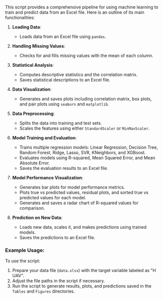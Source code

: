 This script provides a comprehensive pipeline for using machine learning to train and predict data from an Excel file. Here is an outline of its main functionalities:

1. **Loading Data**: 
    - Loads data from an Excel file using `pandas`.

2. **Handling Missing Values**:
    - Checks for and fills missing values with the mean of each column.

3. **Statistical Analysis**:
    - Computes descriptive statistics and the correlation matrix.
    - Saves statistical descriptions to an Excel file.

4. **Data Visualization**:
    - Generates and saves plots including correlation matrix, box plots, and pair plots using `seaborn` and `matplotlib`.

5. **Data Preprocessing**:
    - Splits the data into training and test sets.
    - Scales the features using either `StandardScaler` or `MinMaxScaler`.

6. **Model Training and Evaluation**:
    - Trains multiple regression models: Linear Regression, Decision Tree, Random Forest, Ridge, Lasso, SVR, KNeighbors, and XGBoost.
    - Evaluates models using R-squared, Mean Squared Error, and Mean Absolute Error.
    - Saves the evaluation results to an Excel file.

7. **Model Performance Visualization**:
    - Generates bar plots for model performance metrics.
    - Plots true vs predicted values, residual plots, and sorted true vs predicted values for each model.
    - Generates and saves a radar chart of R-squared values for comparison.

8. **Prediction on New Data**:
    - Loads new data, scales it, and makes predictions using trained models.
    - Saves the predictions to an Excel file.


### Example Usage:
To use the script:
1. Prepare your data file (`data.xlsx`) with the target variable labeled as "H UAV".
2. Adjust the file paths in the script if necessary.
3. Run the script to generate results, plots, and predictions saved in the `Tables` and `Figures` directories.
